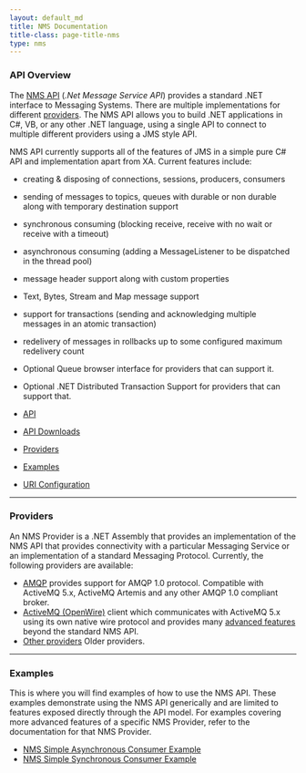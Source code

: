 ```yaml
---
layout: default_md
title: NMS Documentation
title-class: page-title-nms
type: nms
---
```


### API Overview

The [NMS API](nms-api) (_.Net Message Service API_) provides a standard .NET interface to Messaging Systems. There are multiple implementations for different [providers](#providers). The NMS API allows you to build .NET applications in C#, VB, or any other .NET language, using a single API to connect to multiple different providers using a JMS style API.

NMS API currently supports all of the features of JMS in a simple pure C# API and implementation apart from XA. Current features include:

*   creating & disposing of connections, sessions, producers, consumers
*   sending of messages to topics, queues with durable or non durable along with temporary destination support
*   synchronous consuming (blocking receive, receive with no wait or receive with a timeout)
*   asynchronous consuming (adding a MessageListener to be dispatched in the thread pool)
*   message header support along with custom properties
*   Text, Bytes, Stream and Map message support
*   support for transactions (sending and acknowledging multiple messages in an atomic transaction)
*   redelivery of messages in rollbacks up to some configured maximum redelivery count
*   Optional Queue browser interface for providers that can support it.
*   Optional .NET Distributed Transaction Support for providers that can support that.

*   [API](nms-api)
*   [API Downloads](nms-api-downloads)
*   [Providers](#providers)
*   [Examples](#examples)
*   [URI Configuration](nms-uri-configuration)

---

### Providers <a name="providers"></a>

An NMS Provider is a .NET Assembly that provides an implementation of the NMS API that provides connectivity with a particular Messaging Service or an implementation of a standard Messaging Protocol. Currently, the following providers are available:

*   [AMQP](providers/amqp) provides support for AMQP 1.0 protocol. Compatible with ActiveMQ 5.x, ActiveMQ Artemis and any other AMQP 1.0 compliant broker.
*   [ActiveMQ (OpenWire)](providers/activemq) client which communicates with ActiveMQ 5.x using its own native wire protocol and provides many [advanced features](providers/activemq/advanced-features) beyond the standard NMS API.
*   [Other providers](providers/other-providers) Older providers.

---

### Examples <a name="examples"></a>

This is where you will find examples of how to use the NMS API. These examples demonstrate using the NMS API generically and are limited to features exposed directly through the API model. For examples covering more advanced features of a specific NMS Provider, refer to the documentation for that NMS Provider.

*   [NMS Simple Asynchronous Consumer Example](examples/nms-simple-asynchronous-consumer-example)
*   [NMS Simple Synchronous Consumer Example](examples/nms-simple-synchronous-consumer-example)

















